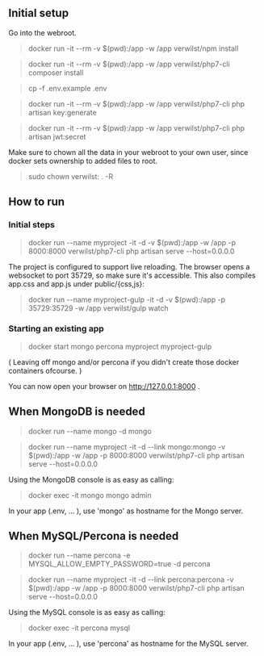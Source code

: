 ## Initial setup

Go into the webroot.

> docker run -it --rm -v $(pwd):/app -w /app verwilst/npm install

> docker run -it --rm -v $(pwd):/app -w /app verwilst/php7-cli composer install

> cp -f .env.example .env

> docker run -it --rm -v $(pwd):/app -w /app verwilst/php7-cli php artisan key:generate

> docker run -it --rm -v $(pwd):/app -w /app verwilst/php7-cli php artisan jwt:secret

Make sure to chown all the data in your webroot to your own user, since docker sets ownership to added files to root.

> sudo chown verwilst: . -R

## How to run

### Initial steps

> docker run --name myproject -it -d -v $(pwd):/app -w /app -p 8000:8000 verwilst/php7-cli php artisan serve --host=0.0.0.0


The project is configured to support live reloading. The browser opens a websocket to port 35729, so make sure it's accessible. This also compiles app.css and app.js under public/{css,js}:

> docker run --name myproject-gulp -it -d -v $(pwd):/app -p 35729:35729 -w /app verwilst/gulp watch

### Starting an existing app

> docker start mongo percona myproject myproject-gulp

( Leaving off mongo and/or percona if you didn't create those docker containers ofcourse. )

You can now open your browser on http://127.0.0.1:8000 .

## When MongoDB is needed

> docker run --name mongo -d mongo

> docker run --name myproject -it -d --link mongo:mongo -v $(pwd):/app -w /app -p 8000:8000 verwilst/php7-cli php artisan serve --host=0.0.0.0

Using the MongoDB console is as easy as calling:

> docker exec -it mongo mongo admin

In your app (.env, ... ), use 'mongo' as hostname for the Mongo server.

## When MySQL/Percona is needed

> docker run --name percona -e MYSQL_ALLOW_EMPTY_PASSWORD=true -d percona

> docker run --name myproject -it -d --link percona:percona -v $(pwd):/app -w /app -p 8000:8000 verwilst/php7-cli php artisan serve --host=0.0.0.0

Using the MySQL console is as easy as calling:

> docker exec -it percona mysql

In your app (.env, ... ), use 'percona' as hostname for the MySQL server.

